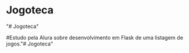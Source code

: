 # Jogoteca
"# Jogoteca" 

#Estudo pela Alura sobre desenvolvimento em Flask de uma listagem de jogos."# Jogoteca" 
